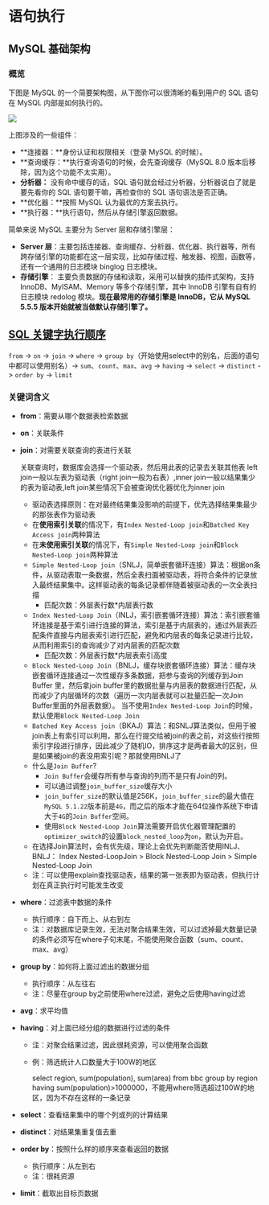 # 语句执行



## MySQL 基础架构

### 概览

下图是 MySQL 的一个简要架构图，从下图你可以很清晰的看到用户的 SQL 语句在 MySQL 内部是如何执行的。

![](https://images.yingwai.top/picgo/20210824101954.png)

上图涉及的一些组件：

- **连接器：**身份认证和权限相关（登录 MySQL 的时候）。
- **查询缓存：**执行查询语句的时候，会先查询缓存（MySQL 8.0 版本后移除，因为这个功能不太实用）。
- **分析器：** 没有命中缓存的话，SQL 语句就会经过分析器，分析器说白了就是要先看你的 SQL 语句要干嘛，再检查你的 SQL 语句语法是否正确。
- **优化器：**按照 MySQL 认为最优的方案去执行。
- **执行器：**执行语句，然后从存储引擎返回数据。

简单来说 MySQL 主要分为 Server 层和存储引擎层：

- **Server 层**：主要包括连接器、查询缓存、分析器、优化器、执行器等，所有跨存储引擎的功能都在这一层实现，比如存储过程、触发器、视图，函数等，还有一个通用的日志模块 binglog 日志模块。
- **存储引擎**： 主要负责数据的存储和读取，采用可以替换的插件式架构，支持 InnoDB、MyISAM、Memory 等多个存储引擎，其中 InnoDB 引擎有自有的日志模块 redolog 模块。**现在最常用的存储引擎是 InnoDB，它从 MySQL 5.5.5 版本开始就被当做默认存储引擎了。**



## [SQL 关键字执行顺序](https://zhuanlan.zhihu.com/p/66831988)

`from` -> `on` -> `join` -> `where` -> `group by`（开始使用select中的别名，后面的语句中都可以使用别名）-> `sum`、`count`、`max`、`avg` -> `having` -> `select` -> `distinct` -> `order by` -> `limit`

### 关键词含义

- **from**：需要从哪个数据表检索数据

- **on**：关联条件

- **join**：对需要关联查询的表进行关联

   关联查询时，数据库会选择一个驱动表，然后用此表的记录去关联其他表
  ​ left join一般以左表为驱动表（right join一般为右表）,inner join一般以结果集少的表为驱动表,left join某些情况下会被查询优化器优化为inner join

  - 驱动表选择原则：在对最终结果集没影响的前提下，优先选择结果集最少的那张表作为驱动表
  - 在**使用索引关联**的情况下，有`Index Nested-Loop join`和`Batched Key Access join`两种算法
  - 在**未使用索引关联**的情况下，有`Simple Nested-Loop join`和`Block Nested-Loop join`两种算法
  - `Simple Nested-Loop join`（SNLJ，简单嵌套循环连接）算法：根据on条件，从驱动表取一条数据，然后全表扫面被驱动表，将符合条件的记录放入最终结果集中。这样驱动表的每条记录都伴随着被驱动表的一次全表扫描
    - 匹配次数：外层表行数*内层表行数
  - `Index Nested-Loop Join`（INLJ，索引嵌套循环连接）算法：索引嵌套循环连接是基于索引进行连接的算法，索引是基于内层表的，通过外层表匹配条件直接与内层表索引进行匹配，避免和内层表的每条记录进行比较， 从而利用索引的查询减少了对内层表的匹配次数
    - 匹配次数：外层表行数*内层表索引高度
  - `Block Nested-Loop Join`（BNLJ，缓存块嵌套循环连接）算法：缓存块嵌套循环连接通过一次性缓存多条数据，把参与查询的列缓存到Join Buffer 里，然后拿join buffer里的数据批量与内层表的数据进行匹配，从而减少了内层循环的次数（遍历一次内层表就可以批量匹配一次Join Buffer里面的外层表数据）。
    当不使用`Index Nested-Loop Join`的时候，默认使用`Block Nested-Loop Join`
  - `Batched Key Access join`（BKAJ）算法：和SNLJ算法类似，但用于被join表上有索引可以利用，那么在行提交给被join的表之前，对这些行按照索引字段进行排序，因此减少了随机IO，排序这才是两者最大的区别，但是如果被join的表没用索引呢？那就使用BNLJ了
  - 什么是`Join Buffer`?
    - `Join Buffer`会缓存所有参与查询的列而不是只有Join的列。
    - 可以通过调整`join_buffer_size`缓存大小
    - `join_buffer_size`的默认值是256K，`join_buffer_size`的最大值在`MySQL 5.1.22`版本前是`4G`，而之后的版本才能在64位操作系统下申请大于`4G`的`Join Buffer`空间。
    - 使用`Block Nested-Loop Join`算法需要开启优化器管理配置的`optimizer_switch`的设置`block_nested_loop`为`on`，默认为开启。
  - 在选择Join算法时，会有优先级，理论上会优先判断能否使用INLJ、BNLJ：
    Index Nested-LoopJoin > Block Nested-Loop Join > Simple Nested-Loop Join
  - 注：可以使用explain查找驱动表，结果的第一张表即为驱动表，但执行计划在真正执行时可能发生改变

- **where**：过滤表中数据的条件

  - 执行顺序：自下而上、从右到左
  - 注：对数据库记录生效，无法对聚合结果生效，可以过滤掉最大数量记录的条件必须写在where子句末尾，不能使用聚合函数（sum、count、max、avg）

- **group by**：如何将上面过滤出的数据分组

  - 执行顺序：从左往右
  - 注：尽量在group by之前使用where过滤，避免之后使用having过滤

- **avg**：求平均值

- **having**：对上面已经分组的数据进行过滤的条件

  - 注：对聚合结果过滤，因此很耗资源，可以使用聚合函数

  - 例：筛选统计人口数量大于100W的地区

     select region, sum(population), sum(area) from bbc group by region having sum(population)>1000000，不能用where筛选超过100W的地区，因为不存在这样的一条记录

- **select**：查看结果集中的哪个列或列的计算结果

- **distinct**：对结果集重复值去重

- **order by**：按照什么样的顺序来查看返回的数据

  - 执行顺序：从左到右
  - 注：很耗资源

- **limit**：截取出目标页数据
